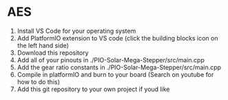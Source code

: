 # AES
1. Install VS Code for your operating system
2. Add PlatformIO extension to VS code (click the building blocks icon on the left hand side)
3. Download this repository
4. Add all of your pinouts in ./PIO-Solar-Mega-Stepper/src/main.cpp
5. Add the gear ratio constants in ./PIO-Solar-Mega-Stepper/src/main.cpp
6. Compile in platformIO and burn to your board (Search on youtube for how to do this)
7. Add this git repository to your own project if youd like